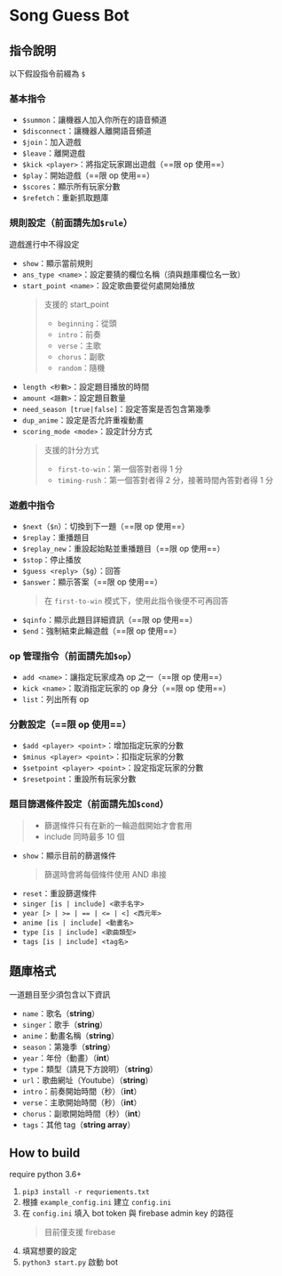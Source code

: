 # Song Guess Bot

## 指令說明

以下假設指令前綴為 `$`

### 基本指令
* `$summon`：讓機器人加入你所在的語音頻道
* `$disconnect`：讓機器人離開語音頻道
* `$join`：加入遊戲
* `$leave`：離開遊戲
* `$kick <player>`：將指定玩家踢出遊戲（==限 op 使用==）
* `$play`：開始遊戲（==限 op 使用==）
* `$scores`：顯示所有玩家分數
* `$refetch`：重新抓取題庫

### 規則設定（前面請先加`$rule`）

遊戲進行中不得設定

* `show`：顯示當前規則
* `ans_type <name>`：設定要猜的欄位名稱（須與題庫欄位名一致）
* `start_point <name>`：設定歌曲要從何處開始播放
    > 支援的 start_point
    > * `beginning`：從頭
    > * `intro`：前奏
    > * `verse`：主歌
    > * `chorus`：副歌
    > * `random`：隨機
* `length <秒數>`：設定題目播放的時間
* `amount <題數>`：設定題目數量
* `need_season [true|false]`：設定答案是否包含第幾季
* `dup_anime`：設定是否允許重複動畫
* `scoring_mode <mode>`：設定計分方式
    > 支援的計分方式
    > * `first-to-win`：第一個答對者得 1 分
    > * `timing-rush`：第一個答對者得 2 分，接著時間內答對者得 1 分

### 遊戲中指令
* `$next`（`$n`）：切換到下一題（==限 op 使用==）
* `$replay`：重播題目
* `$replay_new`：重設起始點並重播題目（==限 op 使用==）
* `$stop`：停止播放
* `$guess <reply>`（`$g`）：回答
* `$answer`：顯示答案（==限 op 使用==）
    > 在 `first-to-win` 模式下，使用此指令後便不可再回答
* `$qinfo`：顯示此題目詳細資訊（==限 op 使用==）
* `$end`：強制結束此輪遊戲（==限 op 使用==）

### op 管理指令（前面請先加`$op`）
* `add <name>`：讓指定玩家成為 op 之一（==限 op 使用==）
* `kick <name>`：取消指定玩家的 op 身分（==限 op 使用==）
* `list`：列出所有 op

### 分數設定（==限 op 使用==）
* `$add <player> <point>`：增加指定玩家的分數
* `$minus <player> <point>`：扣指定玩家的分數
* `$setpoint <player> <point>`：設定指定玩家的分數
* `$resetpoint`：重設所有玩家分數

### 題目篩選條件設定（前面請先加`$cond`）

> * 篩選條件只有在新的一輪遊戲開始才會套用
> * include 同時最多 10 個

* `show`：顯示目前的篩選條件
    > 篩選時會將每個條件使用 AND 串接
* `reset`：重設篩選條件
* `singer [is | include] <歌手名字>`
* `year [> | >= | == | <= | <] <西元年>`
* `anime [is | include] <動畫名>`
* `type [is | include] <歌曲類型>`
* `tags [is | include] <tag名>`

## 題庫格式
一道題目至少須包含以下資訊
* `name`：歌名（**string**）
* `singer`：歌手（**string**）
* `anime`：動畫名稱（**string**）
* `season`：第幾季（**string**）
* `year`：年份（動畫）（**int**）
* `type`：類型（請見下方說明）（**string**）
* `url`：歌曲網址（Youtube）（**string**）
* `intro`：前奏開始時間（秒）（**int**）
* `verse`：主歌開始時間（秒）（**int**）
* `chorus`：副歌開始時間（秒）（**int**）
* `tags`：其他 tag（**string array**）

## How to build
require python 3.6+
1. `pip3 install -r requriements.txt`
2. 根據 `example_config.ini` 建立 `config.ini`
3. 在 `config.ini` 填入 bot token 與 firebase admin key 的路徑
    > 目前僅支援 firebase
4. 填寫想要的設定
5. `python3 start.py` 啟動 bot